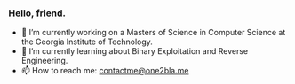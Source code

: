 ### Hello, friend.

- 🔭 I’m currently working on a Masters of Science in Computer Science at the Georgia Institute of Technology.
- 🌱 I’m currently learning about Binary Exploitation and Reverse Engineering.
- 📫 How to reach me: contactme@one2bla.me
